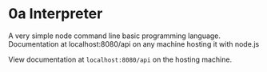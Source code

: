 # 0a Interpreter
A very simple node command line basic programming language. Documentation at localhost:8080/api on any machine hosting it with node.js

View documentation at `localhost:8080/api` on the hosting machine.
